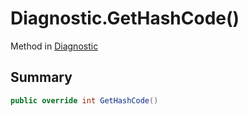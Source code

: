 # Diagnostic.GetHashCode()

Method in [Diagnostic](/docs/api/csharp/yarn.compiler.diagnostic.md)

## Summary



```csharp
public override int GetHashCode()
```

